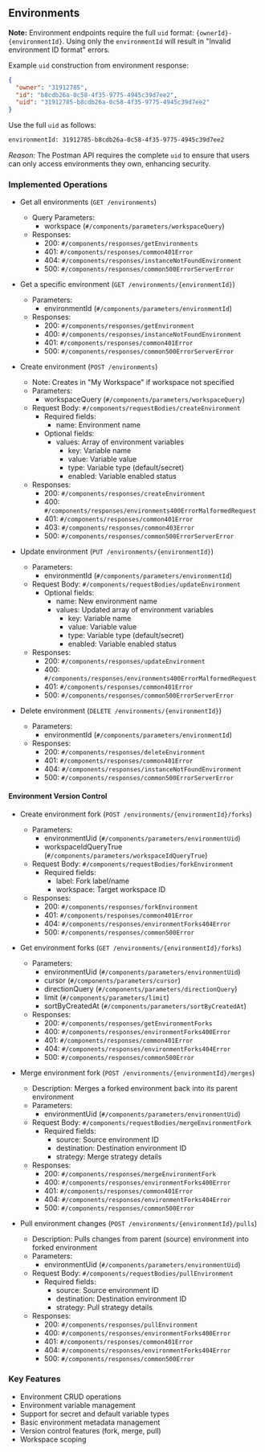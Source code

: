 ## Environments

**Note:** Environment endpoints require the full `uid` format: `{ownerId}-{environmentId}`. Using only the `environmentId` will result in "Invalid environment ID format" errors.

Example `uid` construction from environment response:
```json
{
  "owner": "31912785",
  "id": "b8cdb26a-0c58-4f35-9775-4945c39d7ee2",
  "uid": "31912785-b8cdb26a-0c58-4f35-9775-4945c39d7ee2"
}
```
Use the full `uid` as follows:
```bash
environmentId: 31912785-b8cdb26a-0c58-4f35-9775-4945c39d7ee2
```
*Reason:* The Postman API requires the complete `uid` to ensure that users can only access environments they own, enhancing security.


### Implemented Operations
- Get all environments (`GET /environments`)
  - Query Parameters:
    - workspace (`#/components/parameters/workspaceQuery`)
  - Responses:
    - 200: `#/components/responses/getEnvironments`
    - 401: `#/components/responses/common401Error`
    - 404: `#/components/responses/instanceNotFoundEnvironment`
    - 500: `#/components/responses/common500ErrorServerError`

- Get a specific environment (`GET /environments/{environmentId}`)
  - Parameters:
    - environmentId (`#/components/parameters/environmentId`)
  - Responses:
    - 200: `#/components/responses/getEnvironment`
    - 400: `#/components/responses/instanceNotFoundEnvironment`
    - 401: `#/components/responses/common401Error`
    - 500: `#/components/responses/common500ErrorServerError`

- Create environment (`POST /environments`)
  - Note: Creates in "My Workspace" if workspace not specified
  - Parameters:
    - workspaceQuery (`#/components/parameters/workspaceQuery`)
  - Request Body: `#/components/requestBodies/createEnvironment`
    - Required fields:
      - name: Environment name
    - Optional fields:
      - values: Array of environment variables
        - key: Variable name
        - value: Variable value
        - type: Variable type (default/secret)
        - enabled: Variable enabled status
  - Responses:
    - 200: `#/components/responses/createEnvironment`
    - 400: `#/components/responses/environments400ErrorMalformedRequest`
    - 401: `#/components/responses/common401Error`
    - 403: `#/components/responses/common403Error`
    - 500: `#/components/responses/common500ErrorServerError`

- Update environment (`PUT /environments/{environmentId}`)
  - Parameters:
    - environmentId (`#/components/parameters/environmentId`)
  - Request Body: `#/components/requestBodies/updateEnvironment`
    - Optional fields:
      - name: New environment name
      - values: Updated array of environment variables
        - key: Variable name
        - value: Variable value
        - type: Variable type (default/secret)
        - enabled: Variable enabled status
  - Responses:
    - 200: `#/components/responses/updateEnvironment`
    - 400: `#/components/responses/environments400ErrorMalformedRequest`
    - 401: `#/components/responses/common401Error`
    - 500: `#/components/responses/common500ErrorServerError`

- Delete environment (`DELETE /environments/{environmentId}`)
  - Parameters:
    - environmentId (`#/components/parameters/environmentId`)
  - Responses:
    - 200: `#/components/responses/deleteEnvironment`
    - 401: `#/components/responses/common401Error`
    - 404: `#/components/responses/instanceNotFoundEnvironment`
    - 500: `#/components/responses/common500ErrorServerError`

#### Environment Version Control
- Create environment fork (`POST /environments/{environmentId}/forks`)
  - Parameters:
    - environmentUid (`#/components/parameters/environmentUid`)
    - workspaceIdQueryTrue (`#/components/parameters/workspaceIdQueryTrue`)
  - Request Body: `#/components/requestBodies/forkEnvironment`
    - Required fields:
      - label: Fork label/name
      - workspace: Target workspace ID
  - Responses:
    - 200: `#/components/responses/forkEnvironment`
    - 401: `#/components/responses/common401Error`
    - 404: `#/components/responses/environmentForks404Error`
    - 500: `#/components/responses/common500Error`

- Get environment forks (`GET /environments/{environmentId}/forks`)
  - Parameters:
    - environmentUid (`#/components/parameters/environmentUid`)
    - cursor (`#/components/parameters/cursor`)
    - directionQuery (`#/components/parameters/directionQuery`)
    - limit (`#/components/parameters/limit`)
    - sortByCreatedAt (`#/components/parameters/sortByCreatedAt`)
  - Responses:
    - 200: `#/components/responses/getEnvironmentForks`
    - 400: `#/components/responses/environmentForks400Error`
    - 401: `#/components/responses/common401Error`
    - 404: `#/components/responses/environmentForks404Error`
    - 500: `#/components/responses/common500Error`

- Merge environment fork (`POST /environments/{environmentId}/merges`)
  - Description: Merges a forked environment back into its parent environment
  - Parameters:
    - environmentUid (`#/components/parameters/environmentUid`)
  - Request Body: `#/components/requestBodies/mergeEnvironmentFork`
    - Required fields:
      - source: Source environment ID
      - destination: Destination environment ID
      - strategy: Merge strategy details
  - Responses:
    - 200: `#/components/responses/mergeEnvironmentFork`
    - 400: `#/components/responses/environmentForks400Error`
    - 401: `#/components/responses/common401Error`
    - 404: `#/components/responses/environmentForks404Error`
    - 500: `#/components/responses/common500Error`

- Pull environment changes (`POST /environments/{environmentId}/pulls`)
  - Description: Pulls changes from parent (source) environment into forked environment
  - Parameters:
    - environmentUid (`#/components/parameters/environmentUid`)
  - Request Body: `#/components/requestBodies/pullEnvironment`
    - Required fields:
      - source: Source environment ID
      - destination: Destination environment ID
      - strategy: Pull strategy details
  - Responses:
    - 200: `#/components/responses/pullEnvironment`
    - 400: `#/components/responses/environmentForks400Error`
    - 401: `#/components/responses/common401Error`
    - 404: `#/components/responses/environmentForks404Error`
    - 500: `#/components/responses/common500Error`

### Key Features
- Environment CRUD operations
- Environment variable management
- Support for secret and default variable types
- Basic environment metadata management
- Version control features (fork, merge, pull)
- Workspace scoping
